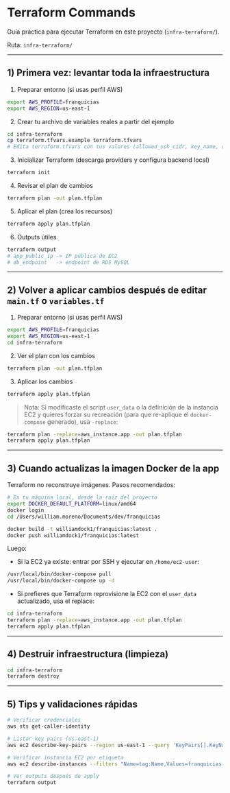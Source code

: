 # Terraform Commands

Guía práctica para ejecutar Terraform en este proyecto (`infra-terraform/`).

Ruta: `infra-terraform/`

---

## 1) Primera vez: levantar toda la infraestructura

1. Preparar entorno (si usas perfil AWS)
```bash
export AWS_PROFILE=franquicias
export AWS_REGION=us-east-1
```

2. Crear tu archivo de variables reales a partir del ejemplo
```bash
cd infra-terraform
cp terraform.tfvars.example terraform.tfvars
# Edita terraform.tfvars con tus valores (allowed_ssh_cidr, key_name, docker_image, etc.)
```

3. Inicializar Terraform (descarga providers y configura backend local)
```bash
terraform init
```

4. Revisar el plan de cambios
```bash
terraform plan -out plan.tfplan
```

5. Aplicar el plan (crea los recursos)
```bash
terraform apply plan.tfplan
```

6. Outputs útiles
```bash
terraform output
# app_public_ip -> IP pública de EC2
# db_endpoint   -> endpoint de RDS MySQL
```

---

## 2) Volver a aplicar cambios después de editar `main.tf` o `variables.tf`

1. Preparar entorno (si usas perfil AWS)
```bash
export AWS_PROFILE=franquicias
export AWS_REGION=us-east-1
cd infra-terraform
```

2. Ver el plan con los cambios
```bash
terraform plan -out plan.tfplan
```

3. Aplicar los cambios
```bash
terraform apply plan.tfplan
```

> Nota: Si modificaste el script `user_data` o la definición de la instancia EC2 y quieres forzar su recreación (para que re-aplique el `docker-compose` generado), usa `-replace`:
```bash
terraform plan -replace=aws_instance.app -out plan.tfplan
terraform apply plan.tfplan
```

---

## 3) Cuando actualizas la imagen Docker de la app

Terraform no reconstruye imágenes. Pasos recomendados:
```bash
# En tu máquina local, desde la raíz del proyecto
export DOCKER_DEFAULT_PLATFORM=linux/amd64
docker login
cd /Users/william.moreno/Documents/dev/franquicias

docker build -t williamdock1/franquicias:latest .
docker push williamdock1/franquicias:latest
```
Luego:
- Si la EC2 ya existe: entrar por SSH y ejecutar en `/home/ec2-user`:
```bash
/usr/local/bin/docker-compose pull
/usr/local/bin/docker-compose up -d
```
- Si prefieres que Terraform reprovisione la EC2 con el `user_data` actualizado, usa el replace:
```bash
cd infra-terraform
terraform plan -replace=aws_instance.app -out plan.tfplan
terraform apply plan.tfplan
```

---

## 4) Destruir infraestructura (limpieza)

```bash
cd infra-terraform
terraform destroy
```

---

## 5) Tips y validaciones rápidas

```bash
# Verificar credenciales
aws sts get-caller-identity

# Listar key pairs (us-east-1)
aws ec2 describe-key-pairs --region us-east-1 --query 'KeyPairs[].KeyName' --output table

# Verificar instancia EC2 por etiqueta
aws ec2 describe-instances --filters "Name=tag:Name,Values=franquicias-app" --query "Reservations[].Instances[].InstanceId" --output text

# Ver outputs después de apply
terraform output
```
